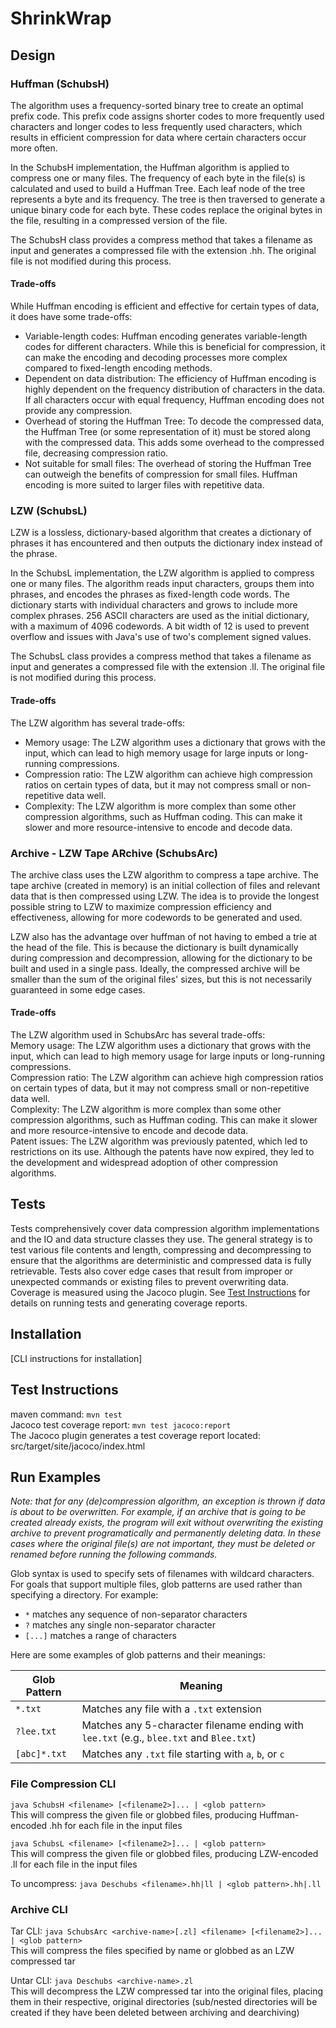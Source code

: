 # ShrinkWrap

## Design

### Huffman (SchubsH)
The algorithm uses a frequency-sorted binary tree to create an optimal prefix code. This prefix code assigns shorter codes to more frequently used characters and longer codes to less frequently used characters, which results in efficient compression for data where certain characters occur more often.

In the SchubsH implementation, the Huffman algorithm is applied to compress one or many files. The frequency of each byte in the file(s) is calculated and used to build a Huffman Tree. Each leaf node of the tree represents a byte and its frequency. The tree is then traversed to generate a unique binary code for each byte. These codes replace the original bytes in the file, resulting in a compressed version of the file.

The SchubsH class provides a compress method that takes a filename as input and generates a compressed file with the extension .hh. The original file is not modified during this process.  
#### Trade-offs
While Huffman encoding is efficient and effective for certain types of data, it does have some trade-offs:  
- Variable-length codes: Huffman encoding generates variable-length codes for different characters. While this is beneficial for compression, it can make the encoding and decoding processes more complex compared to fixed-length encoding methods.  
- Dependent on data distribution: The efficiency of Huffman encoding is highly dependent on the frequency distribution of characters in the data. If all characters occur with equal frequency, Huffman encoding does not provide any compression.  
- Overhead of storing the Huffman Tree: To decode the compressed data, the Huffman Tree (or some representation of it) must be stored along with the compressed data. This adds some overhead to the compressed file, decreasing compression ratio.  
- Not suitable for small files: The overhead of storing the Huffman Tree can outweigh the benefits of compression for small files. Huffman encoding is more suited to larger files with repetitive data.

### LZW (SchubsL)
LZW is a lossless, dictionary-based algorithm that creates a dictionary of phrases it has encountered and then outputs the dictionary index instead of the phrase.

In the SchubsL implementation, the LZW algorithm is applied to compress one or many files. The algorithm reads input characters, groups them into phrases, and encodes the phrases as fixed-length code words. The dictionary starts with individual characters and grows to include more complex phrases. 256 ASCII characters are used as the initial dictionary, with a maximum of 4096 codewords. A bit width of 12 is used to prevent overflow and issues with Java's use of two's complement signed values.

The SchubsL class provides a compress method that takes a filename as input and generates a compressed file with the extension .ll. The original file is not modified during this process.  
#### Trade-offs
The LZW algorithm has several trade-offs:  
- Memory usage: The LZW algorithm uses a dictionary that grows with the input, which can lead to high memory usage for large inputs or long-running compressions.  
- Compression ratio: The LZW algorithm can achieve high compression ratios on certain types of data, but it may not compress small or non-repetitive data well.  
- Complexity: The LZW algorithm is more complex than some other compression algorithms, such as Huffman coding. This can make it slower and more resource-intensive to encode and decode data.

### Archive - LZW Tape ARchive (SchubsArc)
The archive class uses the LZW algorithm to compress a tape archive. The tape archive (created in memory) is an initial collection of files and relevant data that is then compressed using LZW. The idea is to provide the longest possible string to LZW to maximize compression efficiency and effectiveness, allowing for more codewords to be generated and used.

LZW also has the advantage over huffman of not having to embed a trie at the head of the file. This is because the dictionary is built dynamically during compression and decompression, allowing for the dictionary to be built and used in a single pass. Ideally, the compressed archive will be smaller than the sum of the original files' sizes, but this is not necessarily guaranteed in some edge cases.

#### Trade-offs
The LZW algorithm used in SchubsArc has several trade-offs:  
Memory usage: The LZW algorithm uses a dictionary that grows with the input, which can lead to high memory usage for large inputs or long-running compressions.  
Compression ratio: The LZW algorithm can achieve high compression ratios on certain types of data, but it may not compress small or non-repetitive data well.  
Complexity: The LZW algorithm is more complex than some other compression algorithms, such as Huffman coding. This can make it slower and more resource-intensive to encode and decode data.  
Patent issues: The LZW algorithm was previously patented, which led to restrictions on its use. Although the patents have now expired, they led to the development and widespread adoption of other compression algorithms.

## Tests
Tests comprehensively cover data compression algorithm implementations and the IO and data structure classes they use. The general strategy is to test various file contents and length, compressing and decompressing to ensure that the algorithms are deterministic and compressed data is fully retrievable. Tests also cover edge cases that result from improper or unexpected commands or existing files to prevent overwriting data. Coverage is measured using the Jacoco plugin.
See [Test Instructions](#test-instructions) for details on running tests and generating coverage reports.

## Installation
[CLI instructions for installation]

## Test Instructions
maven command: `mvn test`
<br>Jacoco test coverage report: `mvn test jacoco:report`
<br>The Jacoco plugin generates a test coverage report located: src/target/site/jacoco/index.html

## Run Examples
<I>Note: that for any (de)compression algorithm, an exception is thrown if data is about to be overwritten. For example, if an archive that is going to be created already exists, the program will exit without overwriting the existing archive to prevent programatically and permanently deleting data. In these cases where the original file(s) are not important, they must be deleted or renamed before running the following commands.</I>

Glob syntax is used to specify sets of filenames with wildcard characters. For goals that support multiple files, glob patterns are used rather than specifying a directory. For example:
- `*` matches any sequence of non-separator characters
- `?` matches any single non-separator character
- `[...]` matches a range of characters

Here are some examples of glob patterns and their meanings:

| Glob Pattern | Meaning |
| ------------ | ------- |
| `*.txt`      | Matches any file with a `.txt` extension |
| `?lee.txt`   | Matches any 5-character filename ending with `lee.txt` (e.g., `blee.txt` and `Blee.txt`) |
| `[abc]*.txt` | Matches any `.txt` file starting with `a`, `b`, or `c` |

### File Compression CLI
`java SchubsH <filename> [<filename2>]... | <glob pattern>`
<br>This will compress the given file <filename> or globbed files, producing Huffman-encoded <filename>.hh for each file in the input files

`java SchubsL <filename> [<filename2>]... | <glob pattern>`
<br>This will compress the given file <filename> or globbed files, producing LZW-encoded <filename>.ll for each file in the input files

To uncompress: `java Deschubs <filename>.hh|ll | <glob pattern>.hh|.ll`

### Archive CLI
Tar CLI: `java SchubsArc <archive-name>[.zl] <filename> [<filename2>]... | <glob pattern>`
<br>This will compress the files specified by name or globbed as an LZW compressed tar

Untar CLI: `java Deschubs <archive-name>.zl`
<br>This will decompress the LZW compressed tar into the original files, placing them in their respective, original directories (sub/nested directories will be created if they have been deleted between archiving and dearchiving)